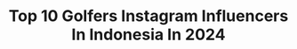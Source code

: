 ---
title: Top 10 Golfers Instagram Influencers In Indonesia In 2024
description: >-
  Find top golfers Instagram influencers in Indonesia in 2024. Most popular hashtags: #banggajakmania #persijajuara #jerseypersija #golf.
platform: Instagram
hits: 8
text_top: Discover the best Instagram profiles on inBeat.
text_bottom: inBeat has 8 Instagram influencers like this in Indonesia for you to contact.
profiles:
  - username: "saaihalilintar"
    fullname: >-
      SAAIH HALILINTAR
    bio: >-
      FILMMAKER, ACTOR, GOLFER @saaihgolf YouTube♥️12m CLOTHINGBRAND @VERSAAIH Saaih2 @baldyguy
    location: "Indonesia"
    followers: 4883223
    engagement: 5
    commentsToLikes: 0.002047
    id: ck139dr9pkt5n0i19cbfknav3
    verified: true
    hashtags: "#idulfitri, #ramadan, #ramadhan, #skydivingdubai"
  - username: "paddy.andrews"
    fullname: >-
      Paddy Andrews
    bio: >-
      Ex-Gaelic Footballer, current golfer 🏌️‍♀️ and Financial Advisor with Metis Ireland ⚽️ 🐺
    location: "Indonesia"
    followers: 7582
    engagement: 1085
    commentsToLikes: 0.010022
    id: ck5ci1yrxruyo0i11cwafai9b
    verified: false
    hashtags: "#bow, #stern, #birthdayboy, #giveback2uanddcu"
  - username: "jazzjanewattananond"
    fullname: >-
      Jazz Janewattananond
    bio: >-
      Golfer/Olympian 🇹🇭 Powered by. @superrich1965 , PTT, @truevisionsofficial , CP, Trust golf
    location: "Indonesia"
    followers: 15262
    engagement: 1110
    commentsToLikes: 0.019191
    id: ck5hnyyuhomve0i11b6pyaork
    verified: true
    hashtags: "#hugoboss, #pgachampionship, #thisisboss, #savannahclassic"
  - username: "syaiful_zero"
    fullname: >-
      Official_Syaiful
    bio: >-
      malaysian. muslim. amusing. stunt-man. comedian. actor. swimmer. golfer🏌#naibjuara_rajalawak6 #juara_MaharajaLawakMega2014 >01129815015>Manager
    location: "Indonesia"
    followers: 337727
    engagement: 201
    commentsToLikes: 0.011908
    id: ck5hdwq3rprje0i11zcaqkro9
    verified: true
    hashtags: "#diaadadimanamana, #smr, #astrofirst, #syifmalamraya"
  - username: "agustinramli"
    fullname: >-
      Agustin Ramli
    bio: >-
      BA @therapedic_id Tv host•MC•Travel•Beauty•Healthylifestyle ❣️ @antcharity @stiliogolf 📩tinramli@gmail.com
    location: "Indonesia"
    followers: 105569
    engagement: 134
    commentsToLikes: 0.003564
    id: ck13d286q3aq70i19ks0chrbf
    verified: false
    hashtags: "#beautyinfluencer, #travelinfluencer, #koreabeautywonderland, #masterofceremony"
  - username: "komeng.awan"
    fullname: >-
      ᴋᴏᴍᴇɴɢᴀᴡᴀɴ
    bio: >-
      🏠 Live and Love Bali 💍 Shintya 💞 3 kiddos
    location: "Indonesia"
    followers: 7123
    engagement: 1516
    commentsToLikes: 0.036664
    id: ckf5olluk2rvo0j23tesb4dmd
    verified: false
    hashtags: "#photooftheday, #happy, #sunset, #thankful"
  - username: "news.about.persija"
    fullname: >-
      Berita Persija | Info Persija
    bio: >-
      ALL ABOUT PERSIJA • ⚠️ NOT OFFICIAL ACCOUNT ⚠️ • 🚫 NO RASIS • Paid Promote ? DM! Since : 20 Oktober 2018 . Link belanja Merchandise Persija 👇
    location: "Indonesia"
    followers: 187704
    engagement: 151
    commentsToLikes: 0.019987
    id: ck9harjrbdt0r0j78xyb2pp01
    verified: false
    hashtags: "#persijaputri, #curvanordpersija, #thejakmania, #banggajakmania"
  - username: "orenculture"
    fullname: >-
      ORENCULTURE 🔝20k
    bio: >-
      Oren Warnanya GUE PP,Sponsor,Pasang Logo? DM ✉️ 🔨 Since : 12 Juli 2017 Situs Agen Taruhan Bola & Slot Online Mudah JACKPOT BONUS DEPOSIT Harian 10%👇
    location: "Indonesia"
    followers: 16364
    engagement: 279
    commentsToLikes: 0.020481
    id: ck8t8cfy5jx3l0j78lqzubj1w
    verified: false
    hashtags: "#liga1, #thejakmania, #jakmania12, #fff"
---